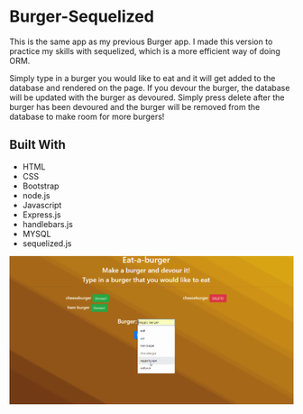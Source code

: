 # Burger-Sequelized
This is the same app as my previous Burger app. I made this version to practice my skills with sequelized, which is a more efficient way of doing ORM.  
  
Simply type in a burger you would like to eat and it will get added to the database and rendered on the page. If you devour the burger, the database will be updated with the burger as devoured. Simply press delete after the burger has been devoured and the burger will be removed from the database to make room for more burgers! 


## Built With
* HTML
* CSS
* Bootstrap
* node.js
* Javascript
* Express.js
* handlebars.js
* MYSQL
* sequelized.js

![picture](burger-gif.gif)
